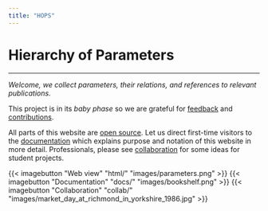 ```yaml
---
title: "HOPS"
---
```


# <span class="glow">H</span>ierarchy <span class="glow">o</span>f <span class="glow">P</span>arameter<span class="glow">s</span>

---

*Welcome, we collect parameters, their relations, and references to relevant publications.*

This project is in its *baby phase* so we are grateful for [feedback](./collab/contact/) and [contributions](./collab/).

All parts of this website are [open source](https://github.com/vaclavblazej/parameters-code).
Let us direct first-time visitors to the [documentation](docs/) which explains purpose and notation of this website in more detail.
Professionals, please see [collaboration](collab/) for some ideas for student projects.

<div class="imagebuttons">
    {{< imagebutton "Web view" "html/" "images/parameters.png" >}}
    {{< imagebutton "Documentation" "docs/" "images/bookshelf.png" >}}
    {{< imagebutton "Collaboration" "collab/" "images/market_day_at_richmond_in_yorkshire_1986.jpg" >}}
</div>

<br/>

